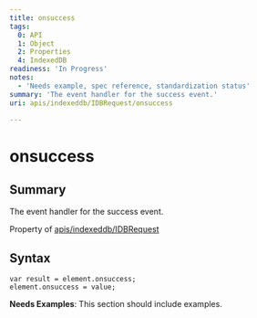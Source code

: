 ```yaml
---
title: onsuccess
tags:
  0: API
  1: Object
  2: Properties
  4: IndexedDB
readiness: 'In Progress'
notes:
  - 'Needs example, spec reference, standardization status'
summary: 'The event handler for the success event.'
uri: apis/indexeddb/IDBRequest/onsuccess

---
```

# onsuccess

## Summary

The event handler for the success event.

<span data-meta="applies_to" data-type="key">Property of <span data-type="value">[apis/indexeddb/IDBRequest](/apis/indexeddb/IDBRequest)</span></span>

## Syntax

``` {.js}
var result = element.onsuccess;
element.onsuccess = value;
```

**Needs Examples**: This section should include examples.

